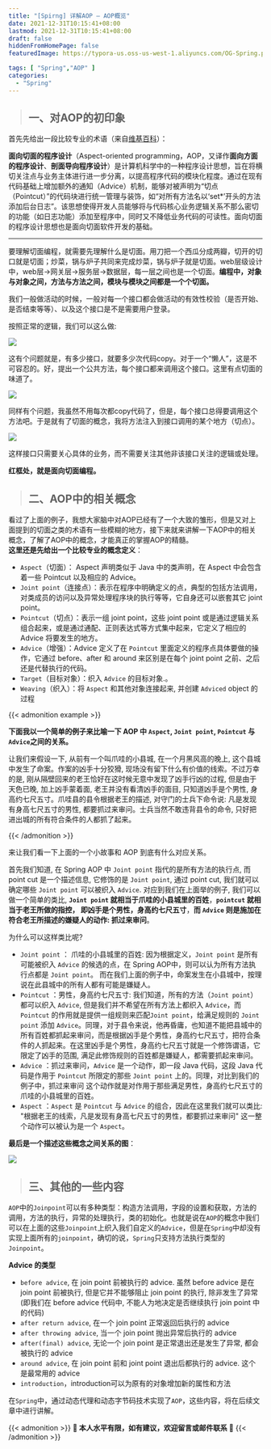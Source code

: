 ```yaml
---
title: "[Spirng] 详解AOP — AOP概览"
date: 2021-12-31T10:15:41+08:00
lastmod: 2021-12-31T10:15:41+08:00
draft: false
hiddenFromHomePage: false
featuredImage: https://typora-us.oss-us-west-1.aliyuncs.com/OG-Spring.png

tags: [ "Spring","AOP" ]
categories: 
  - "Spring"
---
```


> ## 一、对AOP的初印象

首先先给出一段比较专业的术语（来自[维基百科](https://zh.wikipedia.org/wiki/%E9%9D%A2%E5%90%91%E5%88%87%E9%9D%A2%E7%9A%84%E7%A8%8B%E5%BA%8F%E8%AE%BE%E8%AE%A1)）：



**面向切面的程序设计**（Aspect-oriented programming，AOP，又译作**面向方面的程序设计**、**剖面导向程序设计**）是计算机科学中的一种程序设计思想，旨在将横切关注点与业务主体进行进一步分离，以提高程序代码的模块化程度。通过在现有代码基础上增加额外的通知（Advice）机制，能够对被声明为“切点（Pointcut）”的代码块进行统一管理与装饰，如“对所有方法名以‘set*’开头的方法添加后台日志”。该思想使得开发人员能够将与代码核心业务逻辑关系不那么密切的功能（如日志功能）添加至程序中，同时又不降低业务代码的可读性。面向切面的程序设计思想也是面向切面软件开发的基础。

---

要理解切面编程，就需要先理解什么是切面。用刀把一个西瓜分成两瓣，切开的切口就是切面；炒菜，锅与炉子共同来完成炒菜，锅与炉子就是切面。web层级设计中，web层->网关层->服务层->数据层，每一层之间也是一个切面。**编程中，对象与对象之间，方法与方法之间，模块与模块之间都是一个个切面。**

我们一般做活动的时候，一般对每一个接口都会做活动的有效性校验（是否开始、是否结束等等）、以及这个接口是不是需要用户登录。

按照正常的逻辑，我们可以这么做:


<img src="https://p3-juejin.byteimg.com/tos-cn-i-k3u1fbpfcp/0e34a7da65a54a0f9dce9594fac09acf~tplv-k3u1fbpfcp-zoom-1.image">


这有个问题就是，有多少接口，就要多少次代码copy。对于一个“懒人”，这是不可容忍的。好，提出一个公共方法，每个接口都来调用这个接口。这里有点切面的味道了。

<img src="https://p3-juejin.byteimg.com/tos-cn-i-k3u1fbpfcp/9c281297f6f84cb383d5ffb20b7c5b4c~tplv-k3u1fbpfcp-zoom-1.image">

同样有个问题，我虽然不用每次都copy代码了，但是，每个接口总得要调用这个方法吧。于是就有了切面的概念，我将方法注入到接口调用的某个地方（切点）。

<img src="https://p3-juejin.byteimg.com/tos-cn-i-k3u1fbpfcp/1aec88b74ae84ee78d8787d56c5ec7cf~tplv-k3u1fbpfcp-zoom-1.image">

这样接口只需要关心具体的业务，而不需要关注其他非该接口关注的逻辑或处理。

**红框处，就是面向切面编程。**

> ## 二、AOP中的相关概念

看过了上面的例子，我想大家脑中对AOP已经有了一个大致的雏形，但是又对上面提到的切面之类的术语有一些模糊的地方，接下来就来讲解一下AOP中的相关概念，了解了AOP中的概念，才能真正的掌握AOP的精髓。\
**这里还是先给出一个比较专业的概念定义**：

-   `Aspect`（切面）： Aspect 声明类似于 Java 中的类声明，在 Aspect 中会包含着一些 Pointcut 以及相应的 Advice。
-   `Joint point`（连接点）：表示在程序中明确定义的点，典型的包括方法调用，对类成员的访问以及异常处理程序块的执行等等，它自身还可以嵌套其它 joint point。
-   `Pointcut`（切点）：表示一组 joint point，这些 joint point 或是通过逻辑关系组合起来，或是通过通配、正则表达式等方式集中起来，它定义了相应的 Advice 将要发生的地方。
-   `Advice`（增强）：Advice 定义了在 `Pointcut` 里面定义的程序点具体要做的操作，它通过 before、after 和 around 来区别是在每个 joint point 之前、之后还是代替执行的代码。
-   `Target`（目标对象）：织入 `Advice` 的目标对象.。
-   `Weaving`（织入）：将 `Aspect` 和其他对象连接起来, 并创建 `Adviced` object 的过程

{{< admonition example >}}

**下面我以一个简单的例子来比喻一下 AOP 中 `Aspect`, `Joint point`, `Pointcut` 与 `Advice`之间的关系。**

让我们来假设一下, 从前有一个叫爪哇的小县城, 在一个月黑风高的晚上, 这个县城中发生了命案。作案的凶手十分狡猾, 现场没有留下什么有价值的线索。不过万幸的是, 刚从隔壁回来的老王恰好在这时候无意中发现了凶手行凶的过程, 但是由于天色已晚, 加上凶手蒙着面, 老王并没有看清凶手的面目, 只知道凶手是个男性, 身高约七尺五寸。爪哇县的县令根据老王的描述, 对守门的士兵下命令说: 凡是发现有身高七尺五寸的男性, 都要抓过来审问。士兵当然不敢违背县令的命令, 只好把进出城的所有符合条件的人都抓了起来。

{{< /admonition >}}

来让我们看一下上面的一个小故事和 AOP 到底有什么对应关系。

首先我们知道, 在 Spring AOP 中 `Joint point` 指代的是所有方法的执行点, 而 point cut 是一个描述信息, 它修饰的是 `Joint point`, 通过 point cut, 我们就可以确定哪些 `Joint point` 可以被织入 `Advice`. 对应到我们在上面举的例子, 我们可以做一个简单的类比, **`Joint point` 就相当于爪哇的小县城里的百姓**，**`pointcut` 就相当于老王所做的指控， 即凶手是个男性，身高约七尺五寸**，**而 `Advice` 则是施加在符合老王所描述的嫌疑人的动作: 抓过来审问**。

为什么可以这样类比呢?

-   `Joint point` ： 爪哇的小县城里的百姓: 因为根据定义，`Joint point` 是所有可能被织入 `Advice` 的候选的点，在 Spring AOP中，则可以认为所有方法执行点都是 `Joint point`。 而在我们上面的例子中，命案发生在小县城中，按理说在此县城中的所有人都有可能是嫌疑人。
-   `Pointcut` ：男性，身高约七尺五寸: 我们知道，所有的方法（`Joint point`）都可以织入 `Advice`, 但是我们并不希望在所有方法上都织入 `Advice`，而 `Pointcut` 的作用就是提供一组规则来匹配`Joint point`，给满足规则的 `Joint point` 添加 `Advice`。同理，对于县令来说，他再昏庸，也知道不能把县城中的所有百姓都抓起来审问，而是根据凶手是个男性，身高约七尺五寸，把符合条件的人抓起来。在这里凶手是个男性，身高约七尺五寸就是一个修饰谓语，它限定了凶手的范围, 满足此修饰规则的百姓都是嫌疑人，都需要抓起来审问。
-   `Advice` ：抓过来审问，`Advice` 是一个动作，即一段 Java 代码，这段 Java 代码是作用于 `Pointcut` 所限定的那些 `Joint point` 上的。同理，对比到我们的例子中，抓过来审问 这个动作就是对作用于那些满足男性，身高约七尺五寸的爪哇的小县城里的百姓。
-   `Aspect` ：`Aspect` 是 `Pointcut` 与 `Advice` 的组合，因此在这里我们就可以类比: "根据老王的线索，凡是发现有身高七尺五寸的男性，都要抓过来审问" 这一整个动作可以被认为是一个 `Aspect`。

**最后是一个描述这些概念之间关系的图**：


<img src="https://p3-juejin.byteimg.com/tos-cn-i-k3u1fbpfcp/e34143cf38dc41b0afcccbeda1378dac~tplv-k3u1fbpfcp-zoom-1.image">

> ## 三、其他的一些内容

`AOP`中的`Joinpoint`可以有多种类型：构造方法调用，字段的设置和获取，方法的调用，方法的执行，异常的处理执行，类的初始化。也就是说在`AOP`的概念中我们可以在上面的这些`Joinpoint`上织入我们自定义的`Advice`，但是在`Spring`中却没有实现上面所有的`joinpoint`，确切的说，`Spring`只支持方法执行类型的`Joinpoint`。

**Advice 的类型**

-   `before advice`, 在 join point 前被执行的 advice. 虽然 before advice 是在 join point 前被执行, 但是它并不能够阻止 join point 的执行, 除非发生了异常(即我们在 before advice 代码中, 不能人为地决定是否继续执行 join point 中的代码)
-   `after return advice`, 在一个 join point 正常返回后执行的 advice
-   `after throwing advice`, 当一个 join point 抛出异常后执行的 advice
-   `after(final) advice`, 无论一个 join point 是正常退出还是发生了异常, 都会被执行的 advice
-   `around advice`, 在 join point 前和 joint point 退出后都执行的 advice. 这个是最常用的 advice
-   `introduction`，introduction可以为原有的对象增加新的属性和方法

在`Spring`中，通过动态代理和动态字节码技术实现了`AOP`，这些内容，将在后续文章中进行讲解。



{{< admonition >}}
**👻 本人水平有限，如有建议，欢迎留言或邮件联系 👻** 
{{< /admonition >}}